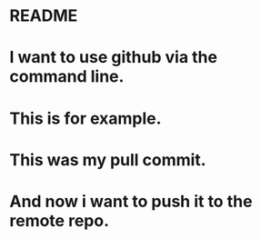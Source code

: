 # README #
# I want to use github via the command line.
# This is for example.
# This was my pull commit.
# And now i want to push it to the remote repo.

